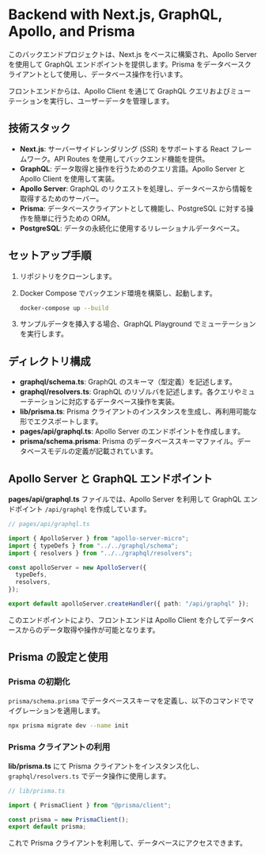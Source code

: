 # Backend with Next.js, GraphQL, Apollo, and Prisma

このバックエンドプロジェクトは、Next.js をベースに構築され、Apollo Server を使用して GraphQL エンドポイントを提供します。Prisma をデータベースクライアントとして使用し、データベース操作を行います。

フロントエンドからは、Apollo Client を通じて GraphQL クエリおよびミューテーションを実行し、ユーザーデータを管理します。

## 技術スタック

- **Next.js**: サーバーサイドレンダリング (SSR) をサポートする React フレームワーク。API Routes を使用してバックエンド機能を提供。
- **GraphQL**: データ取得と操作を行うためのクエリ言語。Apollo Server と Apollo Client を使用して実装。
- **Apollo Server**: GraphQL のリクエストを処理し、データベースから情報を取得するためのサーバー。
- **Prisma**: データベースクライアントとして機能し、PostgreSQL に対する操作を簡単に行うための ORM。
- **PostgreSQL**: データの永続化に使用するリレーショナルデータベース。

## セットアップ手順

1. リポジトリをクローンします。

2. Docker Compose でバックエンド環境を構築し、起動します。

   ```bash
   docker-compose up --build
   ```

3. サンプルデータを挿入する場合、GraphQL Playground でミューテーションを実行します。

## ディレクトリ構成

- **graphql/schema.ts**: GraphQL のスキーマ（型定義）を記述します。
- **graphql/resolvers.ts**: GraphQL のリゾルバを記述します。各クエリやミューテーションに対応するデータベース操作を実装。
- **lib/prisma.ts**: Prisma クライアントのインスタンスを生成し、再利用可能な形でエクスポートします。
- **pages/api/graphql.ts**: Apollo Server のエンドポイントを作成します。
- **prisma/schema.prisma**: Prisma のデータベーススキーマファイル。データベースモデルの定義が記載されています。

## Apollo Server と GraphQL エンドポイント

**pages/api/graphql.ts** ファイルでは、Apollo Server を利用して GraphQL エンドポイント `/api/graphql` を作成しています。

```typescript
// pages/api/graphql.ts

import { ApolloServer } from "apollo-server-micro";
import { typeDefs } from "../../graphql/schema";
import { resolvers } from "../../graphql/resolvers";

const apolloServer = new ApolloServer({
  typeDefs,
  resolvers,
});

export default apolloServer.createHandler({ path: "/api/graphql" });
```

このエンドポイントにより、フロントエンドは Apollo Client を介してデータベースからのデータ取得や操作が可能となります。

## Prisma の設定と使用

### Prisma の初期化

`prisma/schema.prisma` でデータベーススキーマを定義し、以下のコマンドでマイグレーションを適用します。

```bash
npx prisma migrate dev --name init
```

### Prisma クライアントの利用

**lib/prisma.ts** にて Prisma クライアントをインスタンス化し、`graphql/resolvers.ts` でデータ操作に使用します。

```typescript
// lib/prisma.ts

import { PrismaClient } from "@prisma/client";

const prisma = new PrismaClient();
export default prisma;
```

これで Prisma クライアントを利用して、データベースにアクセスできます。

